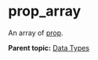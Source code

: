 # prop\_array

An array of [prop](r_prop.md#).

**Parent topic:** [Data Types](../data_types/c_datatypes.md)

